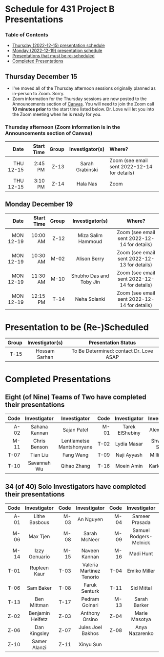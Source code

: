 # Schedule for 431 Project B Presentations

### Table of Contents

- [Thursday (2022-12-15) presentation schedule](#thursday-december-15)
- [Monday (2022-12-19) presentation schedule](#monday-december-19)
- [Presentations that must be re-scheduled](#presentations-to-be-re-scheduled)
- [Completed Presentations](#completed-presentations)

## Thursday December 15

- I've moved all of the Thursday afternoon sessions originally planned as in-person to Zoom. Sorry.
- Zoom information for the Thursday sessions are now posted to the Announcements section of [Canvas](https://canvas.case.edu/). You will need to join the Zoom call **10 minutes prior** to the start time listed below. Dr. Love will let you into the Zoom meeting when he is ready for you.

### Thursday afternoon (Zoom information is in the Announcements section of Canvas)

Date | Start Time | Group | Investigator(s) | Where?
----: | ----: | ----: | :-----------------------------: | :----------------
THU 12-15 | 2:45 PM | Z-13 | Sarah Grabinski | Zoom (see email sent 2022-12-14 for details)
THU 12-15 | 3:10 PM | Z-14 | Hala Nas | Zoom

## Monday December 19

Date | Start Time | Group | Investigator(s) | Where?
----: | ----: | ----: | :-----------------------------: | :----------------:
MON 12-19 | 10:00 AM | Z-12 | Miza Salim Hammoud | Zoom (see email sent 2022-12-14 for details)
MON 12-19 | 10:30 AM | M-02 | Alison Berry | Zoom (see email sent 2022-12-13 for details)
MON 12-19 | 11:30 AM | M-10 | Shubho Das and Toby Jin | Zoom (see email sent 2022-12-14 for details)
MON 12-19 | 12:15 PM | T-14 | Neha Solanki | Zoom (see email sent 2022-12-14 for details)

# Presentation to be (Re-)Scheduled

Group | Investigator(s) | Presentation Status
----: | :-----------------------------: | :--------------------: 
T-15 | Hossam Sarhan | To Be Determined: contact Dr. Love ASAP

# Completed Presentations

## Eight (of Nine) Teams of Two have completed their presentations

Code | Investigator | Investigator | Code | Investigator | Investigator
---: | :-----: | :-----: | ---: | :-----: | :-----:
A-02 | Sahana Kannan | Sajan Patel | M-01 | Tarek ElShebiny | Alex Gurgis
M-11 | Chris Benson | Lentlametse Mantshonyane | T-02 | Lydia Masar | Shwetank Singh
T-07 | Tian Liu | Fang Wang | T-09 | Naji Ayyash | Millie Zhou
T-10 | Savannah Wu | Qihao Zhang | T-16 | Moein Amin | Karlo Toljan

## 34 (of 40) Solo Investigators have completed their presentations

Code | Investigator | Code | Investigator | Code | Investigator | Code | Investigator
---: | :-----: | ---: | :-----: | ---: | :-----: | ---: | :-----: 
A-01 | Lithe Basbous | M-03 | An Nguyen | M-04 | Sameer Prasada | M-05 | Aqsa Khan 
M-06 | Max Tjen | M-08 | Sarah McNeer | M-09 | Samuel Rodgers-Melnick | M-12 | Bryan Abadie
M-14 | Izzy Genuario | M-15 | Naveen Kannan | M-16 | Madi Hunt | M-17 | Keisi Kotobelli
T-01 | Rupleen Kaur | T-03 | Valeria Martinez Tenorio | T-04 | Emiko Miller | T-05 | Meredith Zhang
T-06 | Sam Baker | T-08 | Faruk Senturk | T-11 | Sid Mittal | T-12 | Katie Hassett 
T-13 | Ben Mittman | T-17 | Pedram Golnari | M-13 | Sarah Barker | Z-01 | Kim Robbins
Z-02 | Benjamin Heifetz | Z-03 | Anthony Orsino | Z-04 | Marie Masotya | Z-05 | Yinglun Geng 
Z-06 | Dan Kingsley | Z-07 | Jules Joel Bakhos | Z-08 | Anya Nazarenko | Z-09 | Seth Bauer 
Z-10 | Samer Alanzi | Z-11 | Xinyu Sun 

